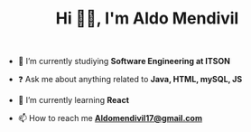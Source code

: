 # <div align="center">Hi 🙌🏼, I'm Aldo Mendivil</div>
<!--
**aldomendivil17/aldomendivil17** is a ✨ _special_ ✨ repository because its `README.md` (this file) appears on your GitHub profile.

Here are some ideas to get you started:
-->

 <br/>

- 🔭 I’m currently studiying **Software Engineering at ITSON**  
  

- ❓ Ask me about anything related to **Java, HTML, mySQL, JS**  


- 🌱 I’m currently learning **React**  
  

- 📫 How to reach me **Aldomendivil17@gmail.com**  
